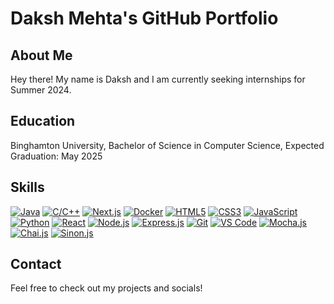 # Daksh Mehta's GitHub Portfolio

## About Me

Hey there! My name is Daksh and I am currently seeking internships for Summer 2024. 

## Education

Binghamton University, Bachelor of Science in Computer Science, Expected Graduation: May 2025

## Skills

[![Java](https://img.shields.io/badge/Java-007396?logo=java&logoColor=white)](https://www.oracle.com/java/)
[![C/C++](https://img.shields.io/badge/C%2FC%2B%2B-00599C?logo=c%2B%2B&logoColor=white)](https://isocpp.org/)
[![Next.js](https://img.shields.io/badge/Next.js-000000?logo=next.js&logoColor=white)](https://nextjs.org/)
[![Docker](https://img.shields.io/badge/Docker-2496ED?logo=docker&logoColor=white)](https://www.docker.com/)
[![HTML5](https://img.shields.io/badge/HTML5-E34F26?logo=html5&logoColor=white)](https://developer.mozilla.org/en-US/docs/Web/HTML)
[![CSS3](https://img.shields.io/badge/CSS3-1572B6?logo=css3&logoColor=white)](https://developer.mozilla.org/en-US/docs/Web/CSS)
[![JavaScript](https://img.shields.io/badge/JavaScript-F7DF1E?logo=javascript&logoColor=black)](https://developer.mozilla.org/en-US/docs/Web/JavaScript)
[![Python](https://img.shields.io/badge/Python-3776AB?logo=python&logoColor=white)](https://www.python.org/)
[![React](https://img.shields.io/badge/React-61DAFB?logo=react&logoColor=black)](https://reactjs.org/)
[![Node.js](https://img.shields.io/badge/Node.js-43853D?logo=node.js&logoColor=white)](https://nodejs.org/)
[![Express.js](https://img.shields.io/badge/Express.js-000000?logo=express&logoColor=white)](https://expressjs.com/)
[![Git](https://img.shields.io/badge/Git-F05032?logo=git&logoColor=white)](https://git-scm.com/)
[![VS Code](https://img.shields.io/badge/VS_Code-007ACC?logo=visual-studio-code&logoColor=white)](https://code.visualstudio.com/)
[![Mocha.js](https://img.shields.io/badge/Mocha.js-8D6748?logo=mocha&logoColor=white)](https://mochajs.org/)
[![Chai.js](https://img.shields.io/badge/Chai.js-A30701?logo=chai&logoColor=white)](https://www.chaijs.com/)
[![Sinon.js](https://img.shields.io/badge/Sinon.js-220078?logo=sinon.js&logoColor=white)](https://sinonjs.org/)

## Contact

Feel free to check out my projects and socials!

